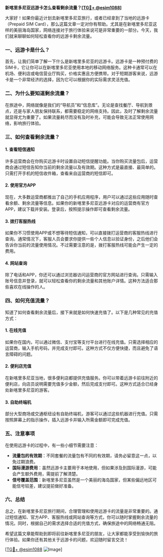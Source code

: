 **新喀里多尼亚远游卡怎么查看剩余流量？[[TG💪+ @esim1088](https://t.me/s/esim1088)]**

大家好！如果你最近计划去新喀里多尼亚旅行，或者已经拿到了当地的远游卡（Prepaid SIM Card），那么这篇文章一定对你有帮助。尤其是在新喀里多尼亚这样的美丽海岛国家，网络连接对于旅行体验来说可是非常重要的一部分。今天，我们就来聊聊如何轻松查看你的远游卡剩余流量。

### 一、远游卡是什么？

首先，让我们简单了解一下什么是新喀里多尼亚的远游卡。远游卡是一种预付费的SIM卡，它让你可以在新喀里多尼亚使用本地的移动网络服务。这种卡通常可以在机场、便利店或电信营业厅购买，价格实惠且方便携带。对于短期游客来说，远游卡是一个非常经济的选择，因为它可以根据你的实际需求灵活充值。

### 二、为什么要知道剩余流量？

在旅途中，网络就像是我们的“导航员”和“信息库”。无论是查找餐厅、导航到景点，还是与家人朋友保持联系，都需要稳定的网络支持。因此，及时了解剩余流量就显得尤为重要了。如果流量耗尽而没有及时补充，可能会导致无法正常使用网络，影响旅行体验。

### 三、如何查看剩余流量？

#### 1. 查看短信通知

许多运营商会在你购买远游卡时设置自动短信提醒功能。当你购买流量包后，运营商会通过短信告知你当前的剩余流量以及有效期。这种方式是最直接、最简单的。只需打开手机的短信收件箱，查看来自运营商的短信即可。

#### 2. 使用官方APP

现在，大多数运营商都推出了自己的手机应用程序，用户可以通过这些应用随时查看余额、剩余流量等信息。如果你的新喀里多尼亚远游卡对应的运营商有官方APP，建议下载并安装。登录后，按照提示操作即可查看剩余流量。

#### 3. 拨打客服热线

如果你不习惯使用APP或不想等待短信通知，可以直接拨打运营商的客服热线进行查询。通常情况下，客服人员会要求你提供一些个人信息以验证身份，之后他们会告诉你当前的流量使用情况。不过需要注意的是，拨打客服热线可能会产生一定的费用。

#### 4. 网站查询

除了电话和APP，你还可以通过浏览器访问运营商的官方网站进行查询。只需输入账号信息并登录，就可以轻松查看你的剩余流量和其他账户详情。这种方法适合那些喜欢在线操作的人。

### 四、如何充值流量？

知道了如何查看剩余流量后，接下来就是如何快速充值了。以下是几种常见的充值方式：

#### 1. 在线充值

如果你在国内，可以通过微信、支付宝等支付平台进行在线充值。只需选择相应的运营商，输入手机号码，并完成支付即可。这种方式不仅方便快捷，而且避免了语言障碍的问题。

#### 2. 便利店充值

在新喀里多尼亚当地，很多便利店都提供充值服务。你可以带着远游卡前往附近的便利店，向店员说明需要充值多少金额，然后完成支付即可。这种方式适合已经身处新喀里多尼亚的游客。

#### 3. 自助终端机

部分大型商场或交通枢纽设有自助终端机，游客可以通过这些机器进行充值。只需按照屏幕上的指示操作，插入远游卡并输入所需金额即可完成充值。

### 五、注意事项

在使用远游卡的过程中，有一些小细节需要注意：

- **流量包的有效期**：不同套餐的流量包有不同的有效期，请务必留意这一点，以免过期浪费。
- **国际漫游费用**：虽然远游卡主要用于本地使用，但如果涉及到国际漫游，可能会产生额外费用，需提前了解清楚。
- **信号覆盖范围**：新喀里多尼亚虽然是一个美丽的海岛国家，但某些偏远地区可能信号较差，建议提前做好准备。

### 六、总结

总之，在新喀里多尼亚旅行期间，合理管理和使用远游卡的流量是非常重要的。通过短信通知、官方APP、客服热线或网站查询等方式，你可以随时掌握剩余流量的情况。同时，根据自己的需求选择合适的充值方式，确保旅途中的网络畅通无阻。

希望这篇文章能帮助到即将前往新喀里多尼亚的朋友，让大家都能享受到愉快的旅行体验。如果你还有其他关于远游卡的问题，欢迎随时留言交流！

[[TG💪+ @esim1088](https://t.me/s/esim1088) ![Image](https://i.postimg.cc/4NQfJmqS/Snipaste-2025-05-13-00-14-12.png)]